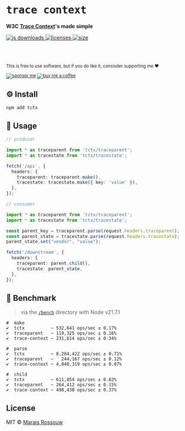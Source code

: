 <div align="left">

<samp>

# trace context

</samp>

**W3C [Trace Context](https://w3c.github.io/trace-context/)'s made simple**

<a href="https://npm-stat.com/charts.html?package=tctx">
  <img src="https://badgen.net/npm/dm/tctx?labelColor=black&color=black&label=npm downloads" alt="js downloads"/>
</a>
<a href="https://licenses.dev/npm/tctx">
  <img src="https://licenses.dev/b/npm/tctx?style=dark" alt="licenses" />
</a>
<a href="https://bundlephobia.com/result?p=tctx">
  <img src="https://badgen.net/bundlephobia/minzip/tctx?labelColor=black&color=black" alt="size"/>
</a>

<br><br>

<sup>

This is free to use software, but if you do like it, consisder supporting me ❤️

[![sponsor me](https://badgen.net/badge/icon/sponsor?icon=github&label&color=gray)](https://github.com/sponsors/maraisr)
[![buy me a coffee](https://badgen.net/badge/icon/buymeacoffee?icon=buymeacoffee&label&color=gray)](https://www.buymeacoffee.com/marais)

</sup>

</div>

## ⚙️ Install

`npm add tctx`

## 🚀 Usage

```ts
// producer

import * as traceparent from 'tctx/traceparent';
import * as tracestate from 'tctx/tracestate';

fetch('/api', {
  headers: {
    traceparent: traceparent.make(),
    tracestate: tracestate.make({ key: 'value' }),
  },
});

// consumer

import * as traceparent from 'tctx/traceparent';
import * as tracestate from 'tctx/tracestate';

const parent_key = traceparent.parse(request.headers.traceparent);
const parent_state = tracestate.parse(request.headers.tracestate);
parent_state.set("vendor", "value");

fetch('/downstream', {
  headers: {
    traceparent: parent.child(),
    tracestate: parent_state,
  },
});
```

## 💨 Benchmark

> via the [`/bench`](/bench) directory with Node v21.7.1

```
#  make
✔  tctx          ~ 532,641 ops/sec ± 0.17%
✔  traceparent   ~ 119,325 ops/sec ± 0.16%
✔  trace-context ~ 231,614 ops/sec ± 0.34%

#  parse
✔  tctx          ~ 8,284,422 ops/sec ± 0.71%
✔  traceparent   ~   244,167 ops/sec ± 0.12%
✔  trace-context ~ 4,040,319 ops/sec ± 0.07%

#  child
✔  tctx          ~ 611,854 ops/sec ± 0.62%
✔  traceparent   ~ 264,412 ops/sec ± 0.15%
✔  trace-context ~ 498,430 ops/sec ± 0.37%
```

## License

MIT © [Marais Rossouw](https://marais.io)
